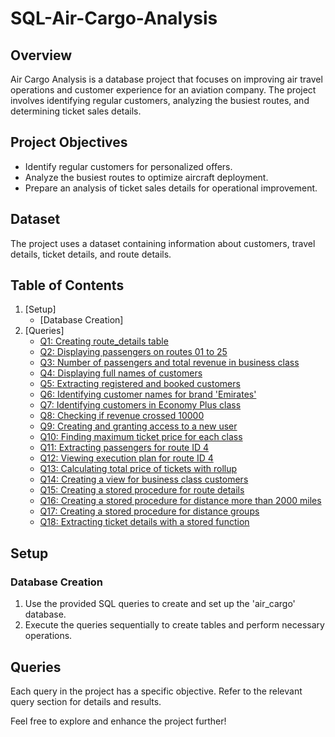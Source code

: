 # SQL-Air-Cargo-Analysis

## Overview
Air Cargo Analysis is a database project that focuses on improving air travel operations and customer experience for an aviation company. The project involves identifying regular customers, analyzing the busiest routes, and determining ticket sales details.

## Project Objectives
- Identify regular customers for personalized offers.
- Analyze the busiest routes to optimize aircraft deployment.
- Prepare an analysis of ticket sales details for operational improvement.

## Dataset
The project uses a dataset containing information about customers, travel details, ticket details, and route details.

## Table of Contents
1. [Setup]
   - [Database Creation]
2. [Queries]
   - [Q1: Creating route_details table](#q1-creating-route_details-table)
   - [Q2: Displaying passengers on routes 01 to 25](#q2-displaying-passengers-on-routes-01-to-25)
   - [Q3: Number of passengers and total revenue in business class](#q3-number-of-passengers-and-total-revenue-in-business-class)
   - [Q4: Displaying full names of customers](#q4-displaying-full-names-of-customers)
   - [Q5: Extracting registered and booked customers](#q5-extracting-registered-and-booked-customers)
   - [Q6: Identifying customer names for brand 'Emirates'](#q6-identifying-customer-names-for-brand-emirates)
   - [Q7: Identifying customers in Economy Plus class](#q7-identifying-customers-in-economy-plus-class)
   - [Q8: Checking if revenue crossed 10000](#q8-checking-if-revenue-crossed-10000)
   - [Q9: Creating and granting access to a new user](#q9-creating-and-granting-access-to-a-new-user)
   - [Q10: Finding maximum ticket price for each class](#q10-finding-maximum-ticket-price-for-each-class)
   - [Q11: Extracting passengers for route ID 4](#q11-extracting-passengers-for-route-id-4)
   - [Q12: Viewing execution plan for route ID 4](#q12-viewing-execution-plan-for-route-id-4)
   - [Q13: Calculating total price of tickets with rollup](#q13-calculating-total-price-of-tickets-with-rollup)
   - [Q14: Creating a view for business class customers](#q14-creating-a-view-for-business-class-customers)
   - [Q15: Creating a stored procedure for route details](#q15-creating-a-stored-procedure-for-route-details)
   - [Q16: Creating a stored procedure for distance more than 2000 miles](#q16-creating-a-stored-procedure-for-distance-more-than-2000-miles)
   - [Q17: Creating a stored procedure for distance groups](#q17-creating-a-stored-procedure-for-distance-groups)
   - [Q18: Extracting ticket details with a stored function](#q18-extracting-ticket-details-with-a-stored-function)

## Setup

### Database Creation
1. Use the provided SQL queries to create and set up the 'air_cargo' database.
2. Execute the queries sequentially to create tables and perform necessary operations.

## Queries
Each query in the project has a specific objective. Refer to the relevant query section for details and results.

Feel free to explore and enhance the project further!

